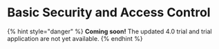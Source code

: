 # Basic Security and Access Control

{% hint style="danger" %}
**Coming soon!** The updated 4.0 trial and trial application are not yet available.
{% endhint %}
